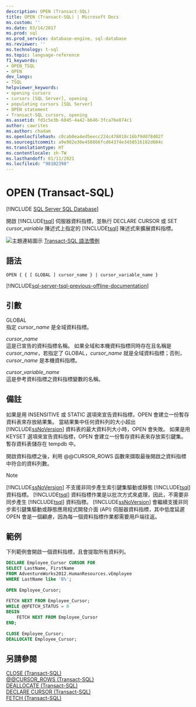 ```yaml
---
description: OPEN (Transact-SQL)
title: OPEN (Transact-SQL) | Microsoft Docs
ms.custom: ''
ms.date: 03/14/2017
ms.prod: sql
ms.prod_service: database-engine, sql-database
ms.reviewer: ''
ms.technology: t-sql
ms.topic: language-reference
f1_keywords:
- OPEN_TSQL
- OPEN
dev_langs:
- TSQL
helpviewer_keywords:
- opening cursors
- cursors [SQL Server], opening
- populating cursors [SQL Server]
- OPEN statement
- Transact-SQL cursors, opening
ms.assetid: fd1c5e3b-6045-4a42-b646-3fca76e874c1
author: cawrites
ms.author: chadam
ms.openlocfilehash: c0cab0ea4ed5eecc224c478018c16bf9d078d02f
ms.sourcegitcommit: a9e982e30e458866fcd64374e3458516182d604c
ms.translationtype: HT
ms.contentlocale: zh-TW
ms.lasthandoff: 01/11/2021
ms.locfileid: "98102398"
---
```

# <a name="open-transact-sql"></a>OPEN (Transact-SQL)
[!INCLUDE [SQL Server SQL Database](../../includes/applies-to-version/sql-asdb.md)]

  開啟 [!INCLUDE[tsql](../../includes/tsql-md.md)] 伺服器資料指標，並執行 DECLARE CURSOR 或 SET *cursor_variable* 陳述式上指定的 [!INCLUDE[tsql](../../includes/tsql-md.md)] 陳述式來擴展資料指標。  
  
 ![主題連結圖示](../../database-engine/configure-windows/media/topic-link.gif "主題連結圖示") [Transact-SQL 語法慣例](../../t-sql/language-elements/transact-sql-syntax-conventions-transact-sql.md)  
  
## <a name="syntax"></a>語法  
  
```syntaxsql
OPEN { { [ GLOBAL ] cursor_name } | cursor_variable_name }  
```  
  
[!INCLUDE[sql-server-tsql-previous-offline-documentation](../../includes/sql-server-tsql-previous-offline-documentation.md)]

## <a name="arguments"></a>引數
 GLOBAL  
 指定 *cursor_name* 是全域資料指標。  
  
 *cursor_name*  
 這是已宣告的資料指標名稱。 如果全域和本機資料指標同時存在且名稱是 *cursor_name*，若指定了 GLOBAL，*cursor_name* 就是全域資料指標；否則，*cursor_name* 是本機資料指標。  
  
 *cursor_variable_name*  
 這是參考資料指標之資料指標變數的名稱。  
  
## <a name="remarks"></a>備註  
 如果是用 INSENSITIVE 或 STATIC 選項來宣告資料指標，OPEN 會建立一份暫存資料表來存放結果集。 當結果集中任何資料列的大小超出 [!INCLUDE[ssNoVersion](../../includes/ssnoversion-md.md)] 資料表的最大資料列大小時，OPEN 會失敗。 如果是用 KEYSET 選項來宣告資料指標，OPEN 會建立一份暫存資料表來存放索引鍵集。 暫存資料表儲存在 tempdb 中。  
  
 開啟資料指標之後，利用 @@CURSOR_ROWS 函數來擷取最後開啟之資料指標中符合的資料列數。  
  
> [!NOTE]  
>  [!INCLUDE[ssNoVersion](../../includes/ssnoversion-md.md)] 不支援非同步產生索引鍵集驅動或靜態 [!INCLUDE[tsql](../../includes/tsql-md.md)] 資料指標。 [!INCLUDE[tsql](../../includes/tsql-md.md)] 資料指標作業是以批次方式來處理，因此，不需要非同步產生 [!INCLUDE[tsql](../../includes/tsql-md.md)] 資料指標。 [!INCLUDE[ssNoVersion](../../includes/ssnoversion-md.md)] 會繼續支援非同步索引鍵集驅動或靜態應用程式開發介面 (API) 伺服器資料指標，其中低度延遲 OPEN 會是一個顧慮，因為每一個資料指標作業都需要用戶端往返。  
  
## <a name="examples"></a>範例  
 下列範例會開啟一個資料指標，且會提取所有資料列。  
  
```sql  
DECLARE Employee_Cursor CURSOR FOR  
SELECT LastName, FirstName  
FROM AdventureWorks2012.HumanResources.vEmployee  
WHERE LastName like 'B%';  
  
OPEN Employee_Cursor;  
  
FETCH NEXT FROM Employee_Cursor;  
WHILE @@FETCH_STATUS = 0  
BEGIN  
    FETCH NEXT FROM Employee_Cursor  
END;  
  
CLOSE Employee_Cursor;  
DEALLOCATE Employee_Cursor;  
```  
  
## <a name="see-also"></a>另請參閱  
 [CLOSE &#40;Transact-SQL&#41;](../../t-sql/language-elements/close-transact-sql.md)   
 [@@CURSOR_ROWS &#40;Transact-SQL&#41;](../../t-sql/functions/cursor-rows-transact-sql.md)   
 [DEALLOCATE &#40;Transact-SQL&#41;](../../t-sql/language-elements/deallocate-transact-sql.md)   
 [DECLARE CURSOR &#40;Transact-SQL&#41;](../../t-sql/language-elements/declare-cursor-transact-sql.md)   
 [FETCH &#40;Transact-SQL&#41;](../../t-sql/language-elements/fetch-transact-sql.md)  
  
  
